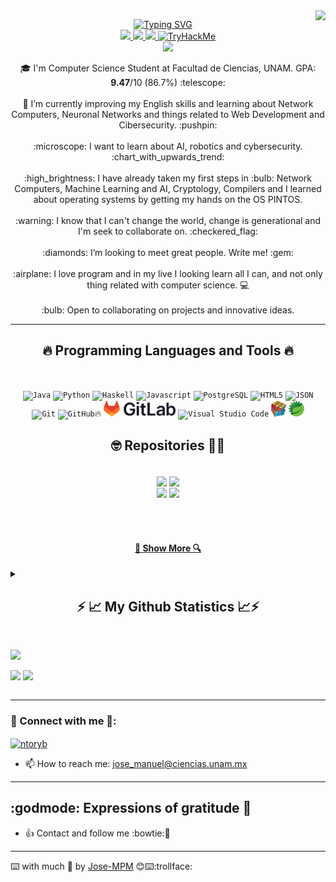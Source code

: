 <img align="right" src="https://visitor-badge.laobi.icu/badge?page_id=Jose-MPM.Jose-MPM">

<div align="center">

<p>
<a href="https://github.com/Jose-MPM">
    <img src="https://readme-typing-svg.demolab.com?font=Georgia&size=20&duration=2500&pause=100&multiline=true&width=400&height=80&color=840EF7&lines=Hi %21 + I%27 m + %20Ntory %3B%0A 
    Computational+Scientist+in+process+of+graduation+%7C%21 %3B%0A AI 
    +%7C+Cybersecurity+%7C" alt="Typing SVG" />
</a>
<br/>

<a href="rsrc/RESUME.pdf">
    <img src="https://img.shields.io/badge/PDF-CV-red?style=flat-square&logo=adobe">
</a>  
<a href="https://www.linkedin.com/in/ntory/">
    <img src="https://img.shields.io/badge/-Linkedin-blue?style=flat-square&logo=linkedin">
</a>
<a href="mailto:jose_manuel@ciencias.unam.mx">
    <img src="https://img.shields.io/badge/-Email-red?style=flat-square&logo=gmail&logoColor=white">
</a>

<a href='https://tryhackme.com/p/Ntory' target="_blank">
    <img alt='TryHackMe' src='https://img.shields.io/badge/TryHackMe-100000?style=flat&logo=TryHackMe&logoColor=white&&color=0181FF'>
</a>

<br/> 

<a href="https://github.com/Jose-MPM">
    <img src="https://github-stats-alpha.vercel.app/api?username=Jose-MPM&cc=22272e&tc=37BCF6&ic=fff&bc=0000">
</a>
</p>
</div>

<p align="center">
  🎓 I'm Computer Science Student at Facultad de Ciencias, UNAM. GPA: <strong>9.47</strong>/10 (86.7%) :telescope:
  <br>
  <br>
  🌱 I’m currently improving my English skills and  learning about Network Computers, Neuronal Networks and things related to Web Development and Cibersecurity.  :pushpin:
  <br>
  <br>
  :microscope: I want to learn about AI, robotics and cybersecurity. :chart_with_upwards_trend:
  <br>
  <br>
  :high_brightness: I have already taken my first steps in :bulb: Network Computers, Machine Learning and AI, Cryptology, Compilers and I learned about operating systems by getting my hands on the OS PINTOS.
  <br>
  <br>
  :warning: I know that I can't change the world, change is generational and I'm seek to collaborate on. :checkered_flag:
  <br>
  <br>
   :diamonds: I’m looking to meet great people. Write me! :gem:
   <br>
   <br>
   :airplane: I love program and in my live I looking learn all I can, and not only thing related with computer science. 💻
  <br>
  <br>
  :bulb: Open to collaborating on projects and innovative ideas.
  <br>
</a>
</p>


<hr>
<h2 align="center"> 🔥 Programming Languages and Tools 🔥</h2>
<br>
<p align="center">
  <code><img title="Java" height="25" src="https://github.com/zumrudu-anka/zumrudu-anka/blob/master/images/java-original.svg"></code>
  <code><img title="Python" height="25" src="https://github.com/zumrudu-anka/zumrudu-anka/blob/master/images/python-original.svg"></code>
  <code><img title="Haskell" height="25" src="https://raw.githubusercontent.com/gilbarbara/logos/11f54bac1b6dfad2cbd1c6da9f2245ec8b5ea22b/logos/haskell-icon.svg"></code>
  <code><img title="Javascript" height="25" src="https://github.com/zumrudu-anka/zumrudu-anka/blob/master/images/javascript.svg"></code>
  <code><img title="PostgreSQL" height="25" src="https://github.com/zumrudu-anka/zumrudu-anka/blob/master/images/postgresql.svg"></code>
  <code><img title="HTML5" height="25" src="https://github.com/zumrudu-anka/zumrudu-anka/blob/master/images/html5.svg"></code>
  <code><img title="JSON" height="25" src="https://github.com/zumrudu-anka/zumrudu-anka/blob/master/images/json.svg"></code>
  <code><img title="Git" height="25" src="https://github.com/zumrudu-anka/zumrudu-anka/blob/master/images/git-original.svg"></code>
  <code><img title="GitHub" height="25" src="https://github.com/zumrudu-anka/zumrudu-anka/blob/master/images/github.svg"></code>🔥
  <code><img title="GitLab" height="25" src="https://raw.githubusercontent.com/gilbarbara/logos/11f54bac1b6dfad2cbd1c6da9f2245ec8b5ea22b/logos/gitlab.svg"></code>
  <code><img title="Visual Studio Code" height="25" src="https://github.com/zumrudu-anka/zumrudu-anka/blob/master/images/vscode.png"></code>
  <code><img title="Problem Solving" height="25" src="images/problemSolving.png"></code>
  <code><img title="Spring Tools Site 4 " height="25" src="images/spring-4.png"></code>
</p>


<h2 align="center">🤓 Repositories 👨‍💻</h2>
<br>
<div width="100%" align="center">
  <a align="left" href="https://github.com/Jose-MPM/MinimumCostSpaningForest" title="Minimun Cost Spaning Forest"><img align="center" height="115" src="https://github-readme-stats.vercel.app/api/pin/?username=Jose-MPM&repo=MinimumCostSpaningForest&theme=algolia&border_color=61dafb&border_radius=10"></a>
  <a align="right" href="https://github.com/Jose-MPM/-Cobblestone-Algorithm" title="Cobblestone Algoritgm"><img align="center" height="115" src="https://github-readme-stats.vercel.app/api/pin/?username=Jose-MPM&repo=-Cobblestone-Algorithm&theme=algolia&border_color=61dafb&border_radius=10"></a>
</div>
<div width="100%" align="center">
  <a align="right" href="https://github.com/Jose-MPM/VisualizationOfSortingAlgorithms" title="Visualization Of Sorting Algorithms"><img align="center" height="115" src="https://github-readme-stats.vercel.app/api/pin/?username=Jose-MPM&repo=VisualizationOfSortingAlgorithms&theme=algolia&border_color=61dafb&border_radius=10"></a>
  <a align="right" href="https://github.com/Jose-MPM/Certificates" title="Certificates"><img align="center" height="115" src="https://github-readme-stats.vercel.app/api/pin/?username=Jose-MPM&repo=Certificates&theme=algolia&border_color=61dafb&border_radius=10"></a>
</div>
<br><br><br>

<h4 align="center">
  <a href="https://github.com/Jose-MPM?tab=repositories" title="Show Repositories">🔎 Show More 🔍</a>
</h4>
<!--
  <h2 align="center">⚡ Statistics ⚡</h2>
<br>
<p align=center>
  <div align=center>
    <a href="https://github.com/denvercoder1/github-readme-streak-stats" title="Go to Source">
      <img align="right" width=390 src="https://github-readme-streak-stats.herokuapp.com/?user=Jose-MPM&theme=algolia&border=61dafb&hide_border=true" alt="jose-mpm" />
    </a>
    <a href="https://github.com/anuraghazra/github-readme-stats" title="Go to Source">
      <img align="left" width=390 src="https://github-readme-stats.vercel.app/api?username=Jose-MPM&show_icons=true&hide=contribs,prs&cache_seconds=86400&theme=algolia" />
    </a>
  </div>
  <br><br><br><br><br><br><br><br><br>
  <div align=center>
    <a href="https://github.com/anuraghazra/github-readme-stats">
      <img width=300 align="center" src="https://github-readme-stats.vercel.app/api/top-langs/?username=Jose-MPM&langs_count=8&hide=C&layout=compact&theme=algolia" />
    </a>
  </div>
  <br>

</p>
-->

<details>
<summary> <h2 align="center">⚡ 📈 My Github Statistics 📈⚡</h2>
<br>

![](http://github-profile-summary-cards.vercel.app/api/cards/profile-details?username=Jose-MPM&theme=moonlight) 

![](http://github-profile-summary-cards.vercel.app/api/cards/repos-per-language?username=Jose-MPM&theme=moonlight) 
![](http://github-profile-summary-cards.vercel.app/api/cards/most-commit-language?username=Jose-MPM&theme=moonlight)

<!-- 
<br>
Currently Coding & Listening to:

[![spotify-github-profile](https://spotify-github-profile.vercel.app/api/view?uid=11159336621&cover_image=true&theme=novatorem&show_offline=true&bar_color=53b14f&bar_color_cover=false)](https://open.spotify.com/user/11159336621)
-->
</details>

<hr>
<h3 align="left">📢 Connect with me 📝:</h3>
<p align="left">
<a href="https://instagram.com/ntoryb" target="blank"><img align="center" src="https://raw.githubusercontent.com/rahuldkjain/github-profile-readme-generator/master/src/images/icons/Social/instagram.svg" alt="ntoryb" height="30" width="40" /></a>

- 📫 How to reach me: <a href="mailto: jose_manuel@ciencias.unam.mx">jose_manuel@ciencias.unam.mx
</p>

------
## :godmode: Expressions of gratitude 🎁 
* :+1: Contact and follow me :bowtie::punch:
------
⌨️ with much :purple_heart: by [Jose-MPM](https://github.com/Jose-MPM) 😊⌨️:trollface: